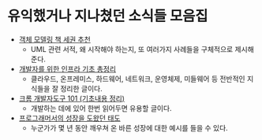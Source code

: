 # 유익했거나 지나쳤던 소식들 모음집

 - [객체 모델링 책 세권 추천](https://www.popit.kr/%EA%B0%9D%EC%B2%B4-%EB%AA%A8%EB%8D%B8%EB%A7%81-%EA%B3%B5%EB%B6%80%ED%95%98%EA%B2%8C-%EC%B1%85-%ED%95%98%EB%82%98-%EC%B6%94%EC%B2%9C%ED%95%B4%EC%A3%BC%EC%84%B8%EC%9A%94/)
	 - UML 관련 서적, 왜 시작해야 하는지, 또 여러가지 사례들을 구체적으로 제시해준다.
 - [개발자를 위한 인프라 기초 총정리](https://futurecreator.github.io/2018/11/09/it-infrastructure-basics/?fbclid=IwAR00_dC1HaCSA3PfvtRpopsJp0rT9Z3km9kKKDYYvLEZHsSYssinZAxhV5E)
	 - 클라우드, 온프레미스, 하드웨어, 네트워크, 운영체제, 미들웨어 등 전반적인 지식들을 잘 정리한 글이다.
 - [크롬 개발자도구 101 (기초내용 정리)](https://lqez.github.io/blog/chrome-dev-tool-101.html)
	 - 개발하는 데에 있어 한번 읽어두면 유용할 글이다.
 - [프로그래머서의 성장을 도왔던 태도](https://ahnheejong.name/articles/becoming-better-programmer/)
	 - 누군가가 몇 년 동안 깨우쳐 온 바른 성장에 대한 예시를 들을 수 있다.
